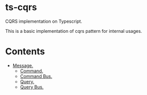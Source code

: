 # ts-cqrs
CQRS implementation on Typescript.

This is a basic implementation of cqrs pattern for internal usages.

# Contents
- [Message.](#Message)[](src/message/message.ts)
  - [Command.](#Command)[](src/command/command.ts)
  - [Command Bus.](#Command)[](src/command/commandBus.ts)
  - [Query.](#Query)[](src/query/query.ts)
  - [Query Bus.](#Query)[](src/query/queryBus.ts)